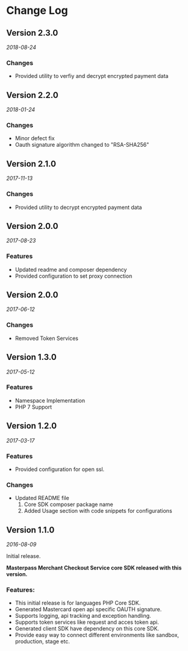# Change Log

## Version 2.3.0

_2018-08-24_

### Changes
* Provided utility to verfiy and decrypt encrypted payment data

## Version 2.2.0

_2018-01-24_

### Changes
* Minor defect fix
* Oauth signature algorithm changed to "RSA-SHA256"

## Version 2.1.0

_2017-11-13_

### Changes
* Provided utility to decrypt encrypted payment data

## Version 2.0.0

_2017-08-23_

### Features
* Updated readme and composer dependency
* Provided configuration to set proxy connection

## Version 2.0.0

_2017-06-12_

### Changes
* Removed Token Services

## Version 1.3.0

_2017-05-12_

### Features
* Namespace Implementation 
* PHP 7 Support
  
	
## Version 1.2.0

_2017-03-17_

### Features
* Provided configuration for open ssl.

### Changes
* Updated README file 
	1. Core SDK composer package name
	2. Added Usage section with code snippets for configurations 


## Version 1.1.0

_2016-08-09_

Initial release.

**Masterpass Merchant Checkout Service core SDK released with this version.**

### Features:
* This initial release is for languages PHP Core SDK.
* Generated Mastercard open api specific OAUTH signature.
* Supports logging, api tracking and exception handling.
* Supports token services like request and acces token api.
* Generated client SDK have dependency on this core SDK.
* Provide easy way to connect different environments like sandbox, production, stage etc.